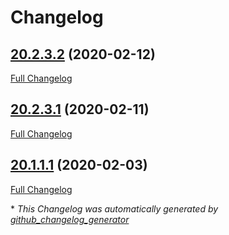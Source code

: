 # Changelog

## [20.2.3.2](https://github.com/CAAXA/CAMobileAppAnalytics/tree/20.2.3.2) (2020-02-12)

[Full Changelog](https://github.com/CAAXA/CAMobileAppAnalytics/compare/20.2.3.1...20.2.3.2)

## [20.2.3.1](https://github.com/CAAXA/CAMobileAppAnalytics/tree/20.2.3.1) (2020-02-11)

[Full Changelog](https://github.com/CAAXA/CAMobileAppAnalytics/compare/20.1.1.1...20.2.3.1)

## [20.1.1.1](https://github.com/CAAXA/CAMobileAppAnalytics/tree/20.1.1.1) (2020-02-03)

[Full Changelog](https://github.com/CAAXA/CAMobileAppAnalytics/compare/f6b9611ea6124d5a71b4cf46bb270caae72b8b05...20.1.1.1)



\* *This Changelog was automatically generated by [github_changelog_generator](https://github.com/github-changelog-generator/github-changelog-generator)*

